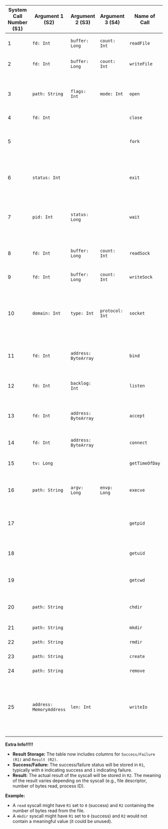 | System Call Number (S1) | Argument 1 (S2)          | Argument 2 (S3)      | Argument 3 (S4) | Name of Call   | Description                                                                                           | Result (R2)                           |
|-------------------------|--------------------------|----------------------|-----------------|----------------|-------------------------------------------------------------------------------------------------------|---------------------------------------|
| 1                       | `fd: Int`                | `buffer: Long`       | `count: Int`    | `readFile`     | Reads data from a file into a buffer.                                                                 | `Number of bytes read`                |
| 2                       | `fd: Int`                | `buffer: Long`       | `count: Int`    | `writeFile`    | Writes data from a buffer to a file.                                                                  | `Number of bytes written`             |
| 3                       | `path: String`           | `flags: Int`         | `mode: Int`     | `open`         | Opens a file with specified flags and creation mode.                                                  | `File descriptor`                     |
| 4                       | `fd: Int`                |                      |                 | `close`        | Closes a file.                                                                                        |                                       |
| 5                       |                          |                      |                 | `fork`         | Creates a child process that is a copy of the current process.                                        | `Process ID of the child process`     |
| 6                       | `status: Int`            |                      |                 | `exit`         | Terminates the current process with the specified exit status.                                        |                                       |
| 7                       | `pid: Int`               | `status: Long`       |                 | `wait`         | Waits for a child process to terminate and retrieves its exit status.                                 | `Exit status of the child process`    |
| 8                       | `fd: Int`                | `buffer: Long`       | `count: Int`    | `readSock`     | Reads data from a socket into a buffer.                                                               | `Number of bytes read`                |
| 9                       | `fd: Int`                | `buffer: Long`       | `count: Int`    | `writeSock`    | Writes data from a buffer to a socket.                                                                | `Number of bytes written`             |
| 10                      | `domain: Int`            | `type: Int`          | `protocol: Int` | `socket`       | Creates a new socket with the specified address family, type, and protocol.                           | `Socket descriptor`                   |
| 11                      | `fd: Int`                | `address: ByteArray` |                 | `bind`         | Binds a socket to a specific network address.                                                         |                                       |
| 12                      | `fd: Int`                | `backlog: Int`       |                 | `listen`       | Puts a socket into listening mode.                                                                    |                                       |
| 13                      | `fd: Int`                | `address: ByteArray` |                 | `accept`       | Accepts a connection request on a listening socket.                                                   | `Socket descriptor of the connection` |
| 14                      | `fd: Int`                | `address: ByteArray` |                 | `connect`      | Establishes a connection to a socket.                                                                 |                                       |
| 15                      | `tv: Long`               |                      |                 | `getTimeOfDay` | Gets the current system time.                                                                         | `System time`                         |
| 16                      | `path: String`           | `argv: Long`         | `envp: Long`    | `execve`       | Replaces the current process with a new program.                                                      |                                       |
| 17                      |                          |                      |                 | `getpid`       | Retrieves the process ID of the current process.                                                      | `Process ID`                          |
| 18                      |                          |                      |                 | `getuid`       | Retrieves the user ID of the current process.                                                         | `User ID`                             |
| 19                      |                          |                      |                 | `getcwd`       | Retrieves the current working directory.                                                              | `Current working directory`           |
| 20                      | `path: String`           |                      |                 | `chdir`        | Changes the current working directory.                                                                |                                       |
| 21                      | `path: String`           |                      |                 | `mkdir`        | Creates a directory.                                                                                  |                                       |
| 22                      | `path: String`           |                      |                 | `rmdir`        | Removes a directory.                                                                                  |                                       |
| 23                      | `path: String`           |                      |                 | `create`       | Creates a file.                                                                                       | `File descriptor`                     |
| 24                      | `path: String`           |                      |                 | `remove`       | Removes a file.                                                                                       |                                       |
| 25                      | `address: MemoryAddress` | `len: Int`           |                 | `writeIo`      | Writes a string to the screen starting at `address` in memory and incrementing and printing the ASCII |

**Extra Info!!!!!**

* **Result Storage:** The table now includes columns for `Success/Failure (R1)` and `Result (R2)`.
* **Success/Failure:** The success/failure status will be stored in `R1`, typically with `0` indicating success and `1`
  indicating failure.
* **Result:** The actual result of the syscall will be stored in `R2`. The meaning of the result varies depending on the
  syscall (e.g., file descriptor, number of bytes read, process ID).

**Example:**

* A `read` syscall might have `R1` set to `0` (success) and `R2` containing the number of bytes read from the file.
* A `mkdir` syscall might have `R1` set to `0` (success) and `R2` would not contain a meaningful value (it could be
  unused). 
